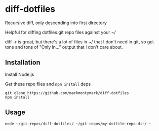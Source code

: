 # diff-dotfiles

Recursive diff, only descending into first directory

Helpful for diffing dotfiles.git repo files against your ~/

diff -r is great, but there's a lot of files in ~/ that I don't need in git, so get tons and tons of "Only in..." output that I don't care about.

## Installation

Install Node.js

Get these repo files and `npm install` deps
 
    git clone https://github.com/markmontymark/diff-dotfiles
    npm install

## Usage

    node ~/git-repos/diff-dotfiles/ ~/git-repos/my-dotfile-repo-dir/ ~
    
